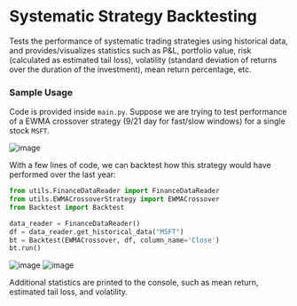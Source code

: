 # Systematic Strategy Backtesting 

Tests the performance of systematic trading strategies using historical data, and provides/visualizes statistics such as P&L, portfolio value, risk (calculated as estimated tail loss), volatility (standard deviation of returns over the duration of the investment), mean return percentage, etc. 

### Sample Usage
Code is provided inside `main.py`. Suppose we are trying to test performance of a EWMA crossover strategy (9/21 day for fast/slow windows) for a single stock `MSFT`. 

![image](https://github.com/jeffreykaili/systematic-backtest/assets/57923095/4bae3b0e-9f21-44f7-94b3-864b609dad75)

With a few lines of code, we can backtest how this strategy would have performed over the last year: 

```python
from utils.FinanceDataReader import FinanceDataReader
from utils.EWMACrossoverStrategy import EWMACrossover
from Backtest import Backtest

data_reader = FinanceDataReader()
df = data_reader.get_historical_data("MSFT")
bt = Backtest(EWMACrossover, df, column_name='Close')
bt.run()
```

![image](https://github.com/jeffreykaili/systematic-backtest/assets/57923095/bbac21a7-27ed-45ad-ae56-1c52f0d8a3b8)
![image](https://github.com/jeffreykaili/systematic-backtest/assets/57923095/378f0ef4-e7c5-4a58-b142-a6ba48b291bf)

Additional statistics are printed to the console, such as mean return, estimated tail loss, and volatility.
